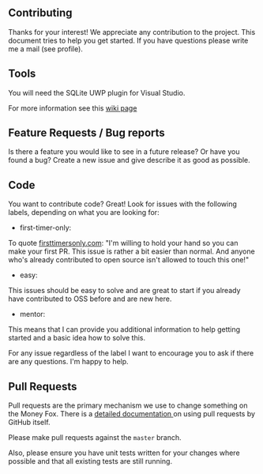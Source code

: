 ## Contributing

Thanks for your interest! We appreciate any contribution to the project.
This document tries to help you get started. If you have questions please write me a mail (see profile).

## Tools
You will need the SQLite UWP plugin for Visual Studio.

For more information see this [wiki page](https://github.com/MoneyFox/MoneyFox.Windows/wiki/Getting-Started)

## Feature Requests / Bug reports
Is there a feature you would like to see in a future release? Or have you found a bug? Create a new issue and give describe it as good as possible.


## Code
You want to contribute code? Great! Look for issues with the following labels, depending on what you are looking for:

- first-timer-only: 

To quote [firsttimersonly.com](http://www.firsttimersonly.com/): "I'm willing to hold your hand so you can make your first PR. This issue is rather a bit easier than normal. And anyone who's already contributed to open source isn't allowed to touch this one!"

- easy:

This issues should be easy to solve and are great to start if you already have contributed to OSS before and are new here.

- mentor:

This means that I can provide you additional information to help getting started and a basic idea how to solve this.

For any issue regardless of the label I want to encourage you to ask if there are any questions. I'm happy to help.

## Pull Requests
Pull requests are the primary mechanism we use to change something on the Money Fox. There is a [detailed documentation ](https://help.github.com/articles/using-pull-requests/) on using pull requests by GitHub itself.

Please make pull requests against the `master` branch.

Also, please ensure you have unit tests written for your changes where possible and that all existing tests are still running.
